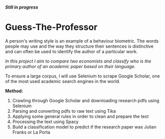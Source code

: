 ***Still in progress***

# Guess-The-Professor

A person's writing style is an example of a behaviour biometric. The words people may use and the way they structure their sentences is distinctive and can often be used to identify the author of a particular work. 

*In this project I aim to compare two economists and classify who is the primary author of an academic paper based on their language.*

To ensure a large corpus, I will use Selenium to scrape Google Scholar, one of the most used academic search engines in the world. 

**Method:**
1. Crawling through Google Scholar and downloading research pdfs using Selenium
2. Parsing and converting pdfs to raw text using Tika 
3. Applying some general rules in order to clean and prepare the text
4. Processing the text using Spacy 
5. Build a classification model to predict if the research paper was Julian Franks or La Porta


